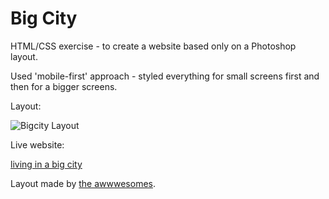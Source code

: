 # Big City

HTML/CSS exercise - to create a website based only on a Photoshop layout.

Used 'mobile-first' approach - styled everything for small screens first and then for a bigger screens.

Layout:

![Bigcity Layout](/layout.png)

Live website:

[living in a big city](https://plkujaw.github.io/bigcity/index.html)

Layout made by [the awwwesomes](https://theawwwesomes.org/).
